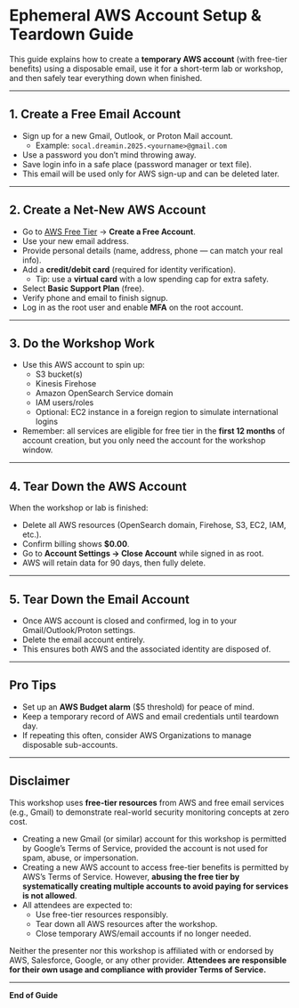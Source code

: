 # Ephemeral AWS Account Setup & Teardown Guide

This guide explains how to create a **temporary AWS account** (with free-tier benefits) using a disposable email, use it for a short-term lab or workshop, and then safely tear everything down when finished.

---

## 1. Create a Free Email Account
- Sign up for a new Gmail, Outlook, or Proton Mail account.
  - Example: `socal.dreamin.2025.<yourname>@gmail.com`
- Use a password you don’t mind throwing away.
- Save login info in a safe place (password manager or text file).
- This email will be used only for AWS sign-up and can be deleted later.

---

## 2. Create a Net-New AWS Account
- Go to [AWS Free Tier](https://aws.amazon.com/free/) → **Create a Free Account**.
- Use your new email address.
- Provide personal details (name, address, phone — can match your real info).
- Add a **credit/debit card** (required for identity verification).  
  - Tip: use a **virtual card** with a low spending cap for extra safety.
- Select **Basic Support Plan** (free).
- Verify phone and email to finish signup.
- Log in as the root user and enable **MFA** on the root account.

---

## 3. Do the Workshop Work
- Use this AWS account to spin up:
  - S3 bucket(s)
  - Kinesis Firehose
  - Amazon OpenSearch Service domain
  - IAM users/roles
  - Optional: EC2 instance in a foreign region to simulate international logins
- Remember: all services are eligible for free tier in the **first 12 months** of account creation, but you only need the account for the workshop window.

---

## 4. Tear Down the AWS Account
When the workshop or lab is finished:
- Delete all AWS resources (OpenSearch domain, Firehose, S3, EC2, IAM, etc.).
- Confirm billing shows **$0.00**.
- Go to **Account Settings → Close Account** while signed in as root.
- AWS will retain data for 90 days, then fully delete.

---

## 5. Tear Down the Email Account
- Once AWS account is closed and confirmed, log in to your Gmail/Outlook/Proton settings.
- Delete the email account entirely.
- This ensures both AWS and the associated identity are disposed of.

---

## Pro Tips
- Set up an **AWS Budget alarm** ($5 threshold) for peace of mind.
- Keep a temporary record of AWS and email credentials until teardown day.
- If repeating this often, consider AWS Organizations to manage disposable sub-accounts.

---

## Disclaimer

This workshop uses **free-tier resources** from AWS and free email services (e.g., Gmail) to demonstrate real-world security monitoring concepts at zero cost.  

- Creating a new Gmail (or similar) account for this workshop is permitted by Google’s Terms of Service, provided the account is not used for spam, abuse, or impersonation.  
- Creating a new AWS account to access free-tier benefits is permitted by AWS’s Terms of Service. However, **abusing the free tier by systematically creating multiple accounts to avoid paying for services is not allowed**.  
- All attendees are expected to:
  - Use free-tier resources responsibly.  
  - Tear down all AWS resources after the workshop.  
  - Close temporary AWS/email accounts if no longer needed.  

Neither the presenter nor this workshop is affiliated with or endorsed by AWS, Salesforce, Google, or any other provider. **Attendees are responsible for their own usage and compliance with provider Terms of Service.**

---

**End of Guide**
